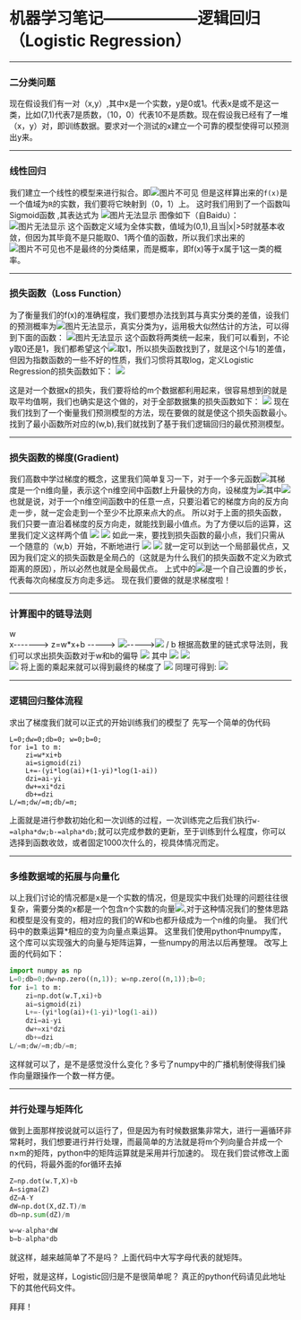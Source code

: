 # 机器学习笔记——————逻辑回归（Logistic Regression）

***
### 二分类问题
现在假设我们有一对（x,y）,其中x是一个实数，y是0或1。代表x是或不是这一类，比如(7,1)代表7是质数，（10，0）代表10不是质数。现在假设我已经有了一堆（x，y）对，即训练数据。要求对一个测试的x建立一个可靠的模型使得可以预测出y来。

***
### 线性回归
我们建立一个线性的模型来进行拟合。即![图片不可见](https://i.imgur.com/PeAnSww.gif) 
但是这样算出来的`f(x)`是一个值域为`R`的实数，我们要将它映射到（0，1）上。
这时我们用到了一个函数叫Sigmoid函数 ,其表达式为
![图片无法显示](https://i.imgur.com/EjiThiK.gif)
图像如下（自Baidu）：
![图片无法显示](https://i.imgur.com/BdEw4Qj.png)
这个函数定义域为全体实数，值域为(0,1),且当|x|>5时就基本收敛，但因为其毕竟不是只能取0、1两个值的函数，所以我们求出来的![图片不可见](https://i.imgur.com/zngtG7p.gif)也不是最终的分类结果，而是概率，即f(x)等于x属于1这一类的概率。

***
### 损失函数（Loss Function）
为了衡量我们的f(x)的准确程度，我们要想办法找到其与真实分类的差值，设我们的预测概率为![图片无法显示](https://i.imgur.com/kUYLgRY.gif)，真实分类为y，运用极大似然估计的方法，可以得到下面的函数：
![图片无法显示](https://i.imgur.com/PDFP5J8.gif)
这个函数将两类统一起来，我们可以看到，不论y取0还是1，我们都希望这个![](https://i.imgur.com/MLVTSYt.gif)取1，所以损失函数找到了，就是这个l与1的差值，但因为指数函数的一些不好的性质，我们习惯将其取log，定义Logistic Regression的损失函数如下：
![](https://i.imgur.com/JixJhzm.gif)

这是对一个数据x的损失，我们要将给的m个数据都利用起来，很容易想到的就是取平均值啊，我们也确实是这个做的，对于全部数据集的损失函数如下：
![](https://i.imgur.com/eAu4NhU.gif)
现在我们找到了一个衡量我们预测模型的方法，现在要做的就是使这个损失函数最小。
找到了最小函数所对应的(w,b),我们就找到了基于我们逻辑回归的最优预测模型。

***
### 损失函数的梯度(Gradient)

我们高数中学过梯度的概念，这里我们简单复习一下，对于一个多元函数![](https://i.imgur.com/bUIqwki.gif)其梯度是一个n维向量，表示这个n维空间中函数f上升最快的方向，设梯度为![](https://i.imgur.com/hehHAXG.gif)其中![](https://i.imgur.com/UMpERYT.gif)
也就是说，对于一个n维空间函数中的任意一点，只要沿着它的梯度方向的反方向走一步，就一定会走到一个至少不比原来点大的点。
所以对于上面的损失函数，我们只要一直沿着梯度的反方向走，就能找到最小值点。为了方便以后的运算，这里我们定义这样两个值
![](https://i.imgur.com/H0GNLhW.gif)
![](https://i.imgur.com/LMb76su.gif)
如此一来，要找到损失函数的最小点，我们只需从一个随意的（w,b）开始，不断地进行
![](https://i.imgur.com/o4sFYqp.gif)
![](https://i.imgur.com/F2pJv4f.gif)
就一定可以到达一个局部最优点，又因为我们定义的损失函数是全局凸的（这就是为什么我们的损失函数不定义为欧式距离的原因），所以必然也就是全局最优点。
上式中的![](https://i.imgur.com/iWmksfz.gif)是一个自己设置的步长，代表每次向梯度反方向走多远。
现在我们要做的就是求梯度啦！

***
### 计算图中的链导法则

w
 \
x-------> z=w*x+b -----> ![](https://i.imgur.com/0k36OL2.gif)----->![](https://i.imgur.com/Bo8iUxj.gif)
 /
b
根据高数里的链式求导法则，我们可以求出损失函数对于w和b的偏导
![](https://i.imgur.com/9O86a6Y.gif)
其中 ![](https://i.imgur.com/gCDyToq.gif)
![](https://i.imgur.com/dh62PRL.gif)         
![](https://i.imgur.com/arv9bMs.gif)
将上面的乘起来就可以得到最终的梯度了
![](https://i.imgur.com/H6YBIem.gif)
同理可得到:
![](https://i.imgur.com/MecLPAU.gif)

***
### 逻辑回归整体流程

求出了梯度我们就可以正式的开始训练我们的模型了
先写一个简单的伪代码
```
L=0;dw=0;db=0; w=0;b=0;
for i=1 to m:
	zi=w*xi+b
    ai=sigmoid(zi)
    L+=-(yi*log(ai)+(1-yi)*log(1-ai))
    dzi=ai-yi
    dw+=xi*dzi
    db+=dzi
L/=m;dw/=m;db/=m;
```
上面就是进行参数初始化和一次训练的过程，一次训练完之后我们执行`w-=alpha*dw;b-=alpha*db;`就可以完成参数的更新，至于训练到什么程度，你可以选择到函数收敛，或者固定1000次什么的，视具体情况而定。

***
### 多维数据域的拓展与向量化

以上我们讨论的情况都是x是一个实数的情况，但是现实中我们处理的问题往往很复杂，需要分类的x都是一个包含n个实数的向量![](https://i.imgur.com/n654sjg.gif),对于这种情况我们的整体思路和模型是没有变的，相对应的我们的W和b也都升级成为一个n维的向量。
我们代码中的数乘运算*相应的变为向量点乘运算。
这里我们使用python中numpy库，这个库可以实现强大的向量与矩阵运算，一些numpy的用法以后再整理。
改写上面的代码如下：
```python
import numpy as np
L=0;db=0;dw=np.zero((n,1)); w=np.zero((n,1));b=0;
for i=1 to m:
	zi=np.dot(w.T,xi)+b
    ai=sigmoid(zi)
    L+=-(yi*log(ai)+(1-yi)*log(1-ai))
    dzi=ai-yi
    dw+=xi*dzi
    db+=dzi
L/=m;dw/=m;db/=m;

```
这样就可以了，是不是感觉没什么变化？多亏了numpy中的广播机制使得我们操作向量跟操作一个数一样方便。

***
### 并行处理与矩阵化

做到上面那样按说就可以运行了，但是因为有时候数据集非常大，进行一遍循环非常耗时，我们想要进行并行处理，而最简单的方法就是将m个列向量合并成一个n×m的矩阵，python中的矩阵运算就是采用并行加速的。
现在我们尝试修改上面的代码，将最外面的for循环去掉
```python
Z=np.dot(w.T,X)+b
A=sigma(Z)
dZ=A-Y
dW=np.dot(X,dZ.T)/m
db=np.sum(dZ)/m

w=w-alpha*dW
b=b-alpha*db
```
就这样，越来越简单了不是吗？
上面代码中大写字母代表的就矩阵。

好啦，就是这样，Logistic回归是不是很简单呢？
真正的python代码请见此地址下的其他代码文件。

拜拜！
